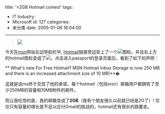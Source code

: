 title: '>2GB Hotmail comes!'
tags:
  - IT Industry
  - Microsoft
id: 127
categories:
  - 未分类
date: 2005-01-06 16:04:00
---

>![](http://hp.msn.com/global/c/lg/msft_118x35.gif)

今天在[msn](http://www.msn.com/)网站左边导航栏中, [Hotmail](http://www.hotmail.com/)链接旁边安上了一个![](http://hp.msn.com/3Y/P{DO]7N}YA5GD[IIFTC2IU.gif)图标，并且右上方的hotmail图标变成了![](http://hp.msn.com/2T/FY`T30MD}G55M8L2]S{9IX.gif)。点击进入passport的登录页面后，看到了如下的声明：

**    What's new For Free Hotmail? MSN Hotmail Inbox Storage is now 250 MB and there is an increased attachment size of 10 MB!**�

这就是说ms终于兑现了他的承诺，每个hotmail（包括msn）邮箱用户都拥有了至少250MB的容量和10MB附件的邮件。

而让我吃惊的是，我的邮箱变成了**2GB**（我有个朋友很久以前就已经是2G了）!
仅仅只有容量的增长是不足以应付Gmail的挑战的，hotmail还有很长的路要走。